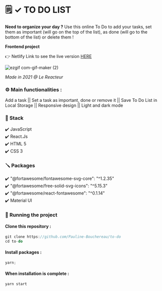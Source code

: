 # 🗒 ✓ TO DO LIST

**Need to organize your day ?** Use this online To Do to add your tasks, set them as important (will go on the top of the list), as done (will go to the bottom of the list) or delete them !

**Frontend project**

👉 Netlify Link to see the live version [HERE](https://to-do-pb.netlify.app/)

![ezgif com-gif-maker (2)](https://user-images.githubusercontent.com/80970440/122936406-6c7f9d80-d371-11eb-84cc-eea99e1fb5bb.gif)

_Made in 2021 @ Le Reacteur_

### ⚙️ Main functionalities :

Add a task || Set a task as important, done or remove it || Save To Do List in Local Storage || Responsive design || Light and dark mode

### 🔧 Stack

✔️ JavaScript  
✔️ React.Js  
✔️ HTML 5  
✔️ CSS 3

### 🪛 Packages

✔️ "@fortawesome/fontawesome-svg-core": "^1.2.35"  
✔️ "@fortawesome/free-solid-svg-icons": "^5.15.3"  
✔️ "@fortawesome/react-fontawesome": "^0.1.14"  
✔️ Material UI

### 🚀 Running the project

#### Clone this repository :

```javascript
git clone https://github.com/Pauline-Bouchereau/to-do
cd to-do
```

#### Install packages :

```javascript
yarn;
```

#### When installation is complete :

```javascript
yarn start
```
